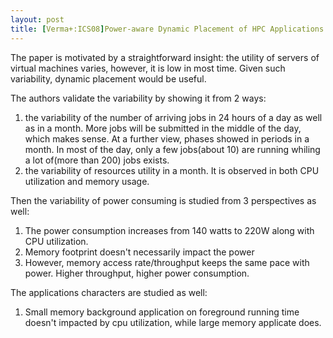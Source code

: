 ```yaml
---
layout: post
title: [Verma+:ICS08]Power-aware Dynamic Placement of HPC Applications
---
```


The paper is motivated by a straightforward insight: the utility of servers of virtual machines varies, however, it is low in most time. Given such variability, dynamic placement would be useful.

The authors validate the variability by showing it from 2 ways:
1. the variability of the number of arriving jobs in 24 hours of a day as well as in a month. More jobs will be submitted in the middle of the day, which makes sense. At a further view, phases showed in periods in a month. In most of the day, only a few jobs(about 10) are running whiling a lot of(more than 200) jobs exists.
2. the variability of resources utility in a month. It is observed in both CPU utilization and memory usage.

Then the variability of power consuming is studied from 3 perspectives as well:
1. The power consumption increases from 140 watts to 220W along with CPU utilization.
2. Memory footprint doesn't necessarily impact the power
3. However, memory access rate/throughput keeps the same pace with power. Higher throughput, higher power consumption.

The applications characters are studied as well:
1. Small memory background application on foreground running time doesn't impacted by cpu utilization, while large memory applicate does.
